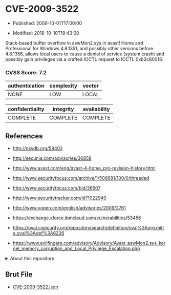 # CVE-2009-3522

- Published: 2009-10-01T17:00:00

- Modified: 2018-10-10T19:43:00

Stack-based buffer overflow in aswMon2.sys in avast! Home and Professional for Windows 4.8.1351, and possibly other versions before 4.8.1356, allows local users to cause a denial of service (system crash) and possibly gain privileges via a crafted IOCTL request to IOCTL 0xb2c80018.

### CVSS Score: **7.2**

| authentication | complexity | vector |
| --- | --- | --- |
| NONE | LOW | LOCAL |

| confidentiality | integrity | availability |
| --- | --- | --- |
| COMPLETE | COMPLETE | COMPLETE |

## References

* http://osvdb.org/58402

* http://secunia.com/advisories/36858

* http://www.avast.com/eng/avast-4-home_pro-revision-history.html

* http://www.securityfocus.com/archive/1/506681/100/0/threaded

* http://www.securityfocus.com/bid/36507

* http://www.securitytracker.com/id?1022940

* http://www.vupen.com/english/advisories/2009/2761

* https://exchange.xforce.ibmcloud.com/vulnerabilities/53456

* https://oval.cisecurity.org/repository/search/definition/oval%3Aorg.mitre.oval%3Adef%3A6226

* https://www.evilfingers.com/advisory/Advisory/Avast_aswMon2.sys_kernel_memory_corruption_and_Local_Privilege_Escalation.php

<details>
<summary>About this repository</summary> 

  This repository is part of the project [Live Hack CVE](https://github.com/Live-Hack-CVE). Main website can be found [www.live-hack.org](https://www.live-hack.org) 
  
  Made by [Sn0wAlice](https://github.com/Sn0wAlice) for the people that care about security and need to have a feed of the latest CVEs. Hope you enjoy it, don't forget to star the repo and follow me on [Twitter](https://twitter.com/Sn0wAlice) and [Github](https://github.com/Sn0wAlice). And that is my [personnal website](https://www.alice-snow.me/)

  - [Home Page](https://github.com/Live-Hack-CVE)
  - [Framework](https://github.com/Live-Hack-CVE/cve-framework)
  - [CVE database](https://github.com/Live-Hack-CVE/full_database)
  - [Changelog](https://github.com/Live-Hack-CVE/Changelog)
</details>

## Brut File

* [CVE-2009-3522.json](https://raw.githubusercontent.com/Live-Hack-CVE/full_database/main/cves/2009/CVE-2009-3522.json)

